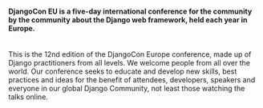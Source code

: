 #### DjangoCon EU is a five-day international conference for the community by the community about the Django web framework, held each year in Europe.

<br/>
This is the 12nd edition of the DjangoCon Europe conference, made up of Django practitioners from all levels. We welcome people from all over the world. Our conference seeks to educate and develop new skills, best practices and ideas for the benefit of attendees, developers, speakers and everyone in our global Django Community, not least those watching the talks online.
